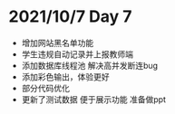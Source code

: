 # 2021/10/7 Day 7

- 增加网站黑名单功能
- 学生违规自动记录并上报教师端
- 添加数据库线程池 解决高并发断连bug
- 添加彩色输出，体验更好
- 部分代码优化
- 更新了测试数据 便于展示功能 准备做ppt
